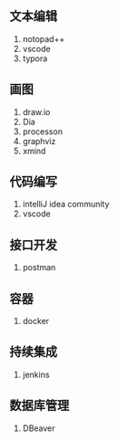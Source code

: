 ## 文本编辑
1. notopad++
2. vscode
3. typora

## 画图
1. draw.io
2. Dia
3. processon
4. graphviz
5. xmind

## 代码编写
1. intelliJ idea community
2. vscode

## 接口开发
1. postman

## 容器
1. docker

## 持续集成
1. jenkins

## 数据库管理
1. DBeaver
